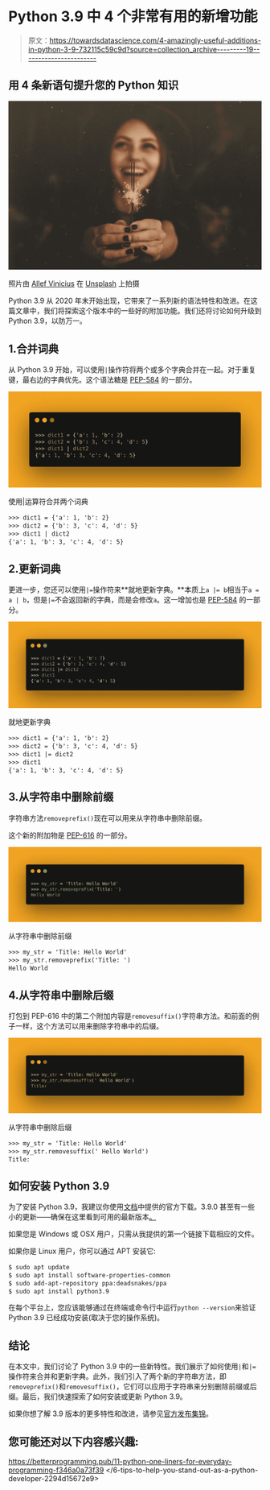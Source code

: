 # Python 3.9 中 4 个非常有用的新增功能

> 原文：<https://towardsdatascience.com/4-amazingly-useful-additions-in-python-3-9-732115c59c9d?source=collection_archive---------19----------------------->

## 用 4 条新语句提升您的 Python 知识

![](img/2fc5e5a9c1f883d3c79e122de2d39420.png)

照片由 [Allef Vinicius](https://unsplash.com/@seteph) 在 [Unsplash](https://unsplash.com/photos/_H0siQHdMM4) 上拍摄

Python 3.9 从 2020 年末开始出现，它带来了一系列新的语法特性和改进。在这篇文章中，我们将探索这个版本中的一些好的附加功能。我们还将讨论如何升级到 Python 3.9，以防万一。

## 1.合并词典

从 Python 3.9 开始，可以使用`|`操作符将两个或多个字典合并在一起。对于重复键，最右边的字典优先。这个语法糖是 [PEP-584](https://docs.python.org/3.9/whatsnew/3.9.html#summary-release-highlights) 的一部分。

![](img/6e4f9a9ac70c8bc4e48ff50116d78903.png)

使用|运算符合并两个词典

```
>>> dict1 = {'a': 1, 'b': 2}
>>> dict2 = {'b': 3, 'c': 4, 'd': 5}
>>> dict1 | dict2
{'a': 1, 'b': 3, 'c': 4, 'd': 5}
```

## 2.更新词典

更进一步，您还可以使用`|=`操作符来**就地更新字典。**本质上`a |= b`相当于`a = a | b`，但是`|=`不会返回新的字典，而是会修改`a`。这一增加也是 [PEP-584](https://docs.python.org/3.9/whatsnew/3.9.html#summary-release-highlights) 的一部分。

![](img/b87476e48a7b7842f0a4f9cc7c533b33.png)

就地更新字典

```
>>> dict1 = {'a': 1, 'b': 2}
>>> dict2 = {'b': 3, 'c': 4, 'd': 5}
>>> dict1 |= dict2
>>> dict1
{'a': 1, 'b': 3, 'c': 4, 'd': 5}
```

## 3.从字符串中删除前缀

字符串方法`removeprefix()`现在可以用来从字符串中删除前缀。

这个新的附加物是 [PEP-616](https://www.python.org/dev/peps/pep-0616/) 的一部分。

![](img/026816088c36290e1dc62445b3ca6a62.png)

从字符串中删除前缀

```
>>> my_str = 'Title: Hello World'
>>> my_str.removeprefix('Title: ')
Hello World
```

## 4.从字符串中删除后缀

打包到 PEP-616 中的第二个附加内容是`removesuffix()`字符串方法。和前面的例子一样，这个方法可以用来删除字符串中的后缀。

![](img/8272ced0691867d01bd5abc58c99a0e3.png)

从字符串中删除后缀

```
>>> my_str = 'Title: Hello World'
>>> my_str.removesuffix(' Hello World')
Title:
```

## 如何安装 Python 3.9

为了安装 Python 3.9，我建议你使用[文档](https://www.python.org/downloads/release/python-390/)中提供的官方下载。3.9.0 甚至有一些小的更新——确保在这里看到可用的最新版本[。](https://www.python.org/downloads/)

如果您是 Windows 或 OSX 用户，只需从我提供的第一个链接下载相应的文件。

如果你是 Linux 用户，你可以通过 APT 安装它:

```
$ sudo apt update
$ sudo apt install software-properties-common
$ sudo add-apt-repository ppa:deadsnakes/ppa
$ sudo apt install python3.9
```

在每个平台上，您应该能够通过在终端或命令行中运行`python --version`来验证 Python 3.9 已经成功安装(取决于您的操作系统)。

## 结论

在本文中，我们讨论了 Python 3.9 中的一些新特性。我们展示了如何使用`|`和`|=`操作符来合并和更新字典。此外，我们引入了两个新的字符串方法，即`removeprefix()`和`removesuffix()`，它们可以应用于字符串来分别删除前缀或后缀。最后，我们快速探索了如何安装或更新 Python 3.9。

如果你想了解 3.9 版本的更多特性和改进，请参见[官方发布集锦](https://docs.python.org/3.9/whatsnew/3.9.html#summary-release-highlights)。

## 您可能还对以下内容感兴趣:

<https://betterprogramming.pub/11-python-one-liners-for-everyday-programming-f346a0a73f39>  </6-tips-to-help-you-stand-out-as-a-python-developer-2294d15672e9> 